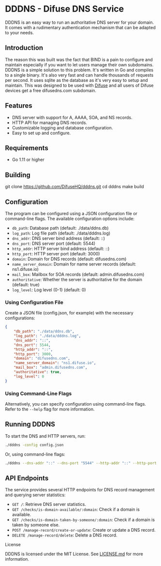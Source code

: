 # DDDNS - Difuse DNS Service

DDDNS is an easy way to run an authoritative DNS server for your domain. It comes with a rudimentary authentication mechanism that can be adapted to your needs.

## Introduction

The reason this was built was the fact that BIND is a pain to configure and maintain especially if you want to let users manage their own subdomains. DDDNS is a simple solution to this problem. It's written in Go and compiles to a single binary. It's also very fast and can handle thousands of requests per second. It uses sqlite as the database as it's very easy to setup and maintain. This was designed to be used with [Difuse](https://difuse.io) and all users of Difuse devices get a free difusedns.com subdomain.

## Features

* DNS server with support for A, AAAA, SOA, and NS records.
* HTTP API for managing DNS records.
* Customizable logging and database configuration.
* Easy to set up and configure.

## Requirements

* Go 1.11 or higher

## Building

git clone https://github.com/DifuseHQ/dddns.git
cd dddns
make build

## Configuration

The program can be configured using a JSON configuration file or command-line flags. The available configuration options include:

* `db_path`: Database path (default: ./data/ddns.db)
* `log_path`: Log file path (default: ./data/dddns.log)
* `dns_addr`: DNS server bind address (default: ::)
* `dns_port`: DNS server port (default: 5544)
* `http_addr`: HTTP server bind address (default: ::)
* `http_port`: HTTP server port (default: 3000)
* `domain`: Domain for DNS records (default: difusedns.com)
* `name_server_domain`: Domain for name server records (default: ns1.difuse.io)
* `mail_box`: Mailbox for SOA records (default: admin.difusedns.com)
* `authoritative`: Whether the server is authoritative for the domain (default: true)
* `log_level`: Log level (0-1) (default: 0)

### Using Configuration File

Create a JSON file (config.json, for example) with the necessary configurations:

```json
{
    "db_path": "./data/ddns.db",
    "log_path": "./data/dddns.log",
    "dns_addr": "::",
    "dns_port": 5544,
    "http_addr": "::",
    "http_port": 3000,
    "domain": "difusedns.com",
    "name_server_domain": "ns1.difuse.io",
    "mail_box": "admin.difusedns.com",
    "authoritative": true,
    "log_level": 0
}
```

### Using Command-Line Flags

Alternatively, you can specify configuration using command-line flags. Refer to the `--help` flag for more information.

## Running DDDNS

To start the DNS and HTTP servers, run:

```bash
./dddns -config config.json
```

Or, using command-line flags:

```bash
./dddns --dns-addr "::" --dns-port "5544" --http-addr "::" --http-port "3000"
``` 

## API Endpoints

The service provides several HTTP endpoints for DNS record management and querying server statistics:

* `GET /`: Retrieve DNS server statistics.
* `GET /checks/is-domain-available/:domain`: Check if a domain is available.
* `GET /checks/is-domain-taken-by-someone/:domain`: Check if a domain is taken by someone else.
* `POST /manage-record/create-or-update`: Create or update a DNS record.
* `DELETE /manage-record/delete`: Delete a DNS record.

License

DDDNS is licensed under the MIT License. See [LICENSE.md](LICENSE.md) for more information.